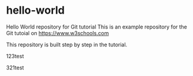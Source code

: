 # hello-world
Hello World repository for Git tutorial
This is an example repository for the Git tutoial on https://www.w3schools.com

This repository is built step by step in the tutorial.

123test

321test
